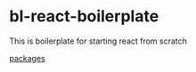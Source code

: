 # bl-react-boilerplate
This is boilerplate for starting react from scratch

[packages](https://github.com/betlabs/bl-react-boilerplate/blob/master/package.json)
